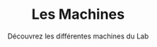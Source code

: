 ---
title: Les Machines
subtitle: Découvrez les différentes machines du Lab
layout: documentation-category
type: machine
show_sidebar: false
hero_height: is-small
---
